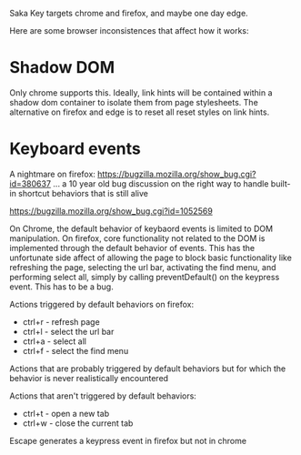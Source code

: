 Saka Key targets chrome and firefox, and maybe one day edge.

Here are some browser inconsistences that affect how it works:

# Shadow DOM

Only chrome supports this. Ideally, link hints will be contained within a shadow dom container to isolate them from page stylesheets. The alternative on firefox and edge is to reset all reset styles on link hints.

# Keyboard events

A nightmare on firefox: https://bugzilla.mozilla.org/show_bug.cgi?id=380637
... a 10 year old bug discussion on the right way to handle built-in shortcut behaviors that is still alive


https://bugzilla.mozilla.org/show_bug.cgi?id=1052569

On Chrome, the default behavior of keybaord events is limited to DOM manipulation. On firefox, core functionality not related to the DOM is implemented through the default behavior of events. This has the unfortunate side affect of allowing the page to block basic functionality like refreshing the page, selecting the url bar, activating the find menu, and performing select all, simply by calling preventDefault() on the keypress event. This has to be a bug.

Actions triggered by default behaviors on firefox:
* ctrl+r - refresh page
* ctrl+l - select the url bar
* ctrl+a - select all
* ctrl+f - select the find menu

Actions that are probably triggered by default behaviors but for which the behavior is never realistically encountered


Actions that aren't triggered by default behaviors:
* ctrl+t - open a new tab
* ctrl+w - close the current tab

Escape generates a keypress event in firefox but not in chrome
